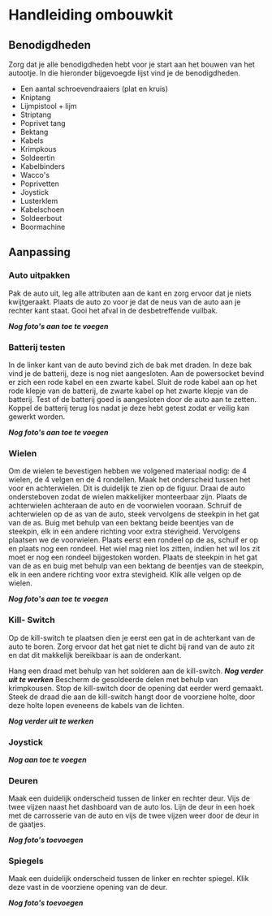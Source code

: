 # Handleiding ombouwkit

## Benodigdheden

Zorg dat je alle benodigdheden hebt voor je start aan het bouwen van het autootje. In die hieronder bijgevoegde lijst vind je de benodigdheden.

* Een aantal schroevendraaiers (plat en kruis)
* Kniptang
* Lijmpistool + lijm
* Striptang
* Poprivet tang
* Bektang
* Kabels
* Krimpkous
* Soldeertin
* Kabelbinders
* Wacco's
* Poprivetten
* Joystick
* Lusterklem
* Kabelschoen
* Soldeerbout
* Boormachine

## Aanpassing

### Auto uitpakken

Pak de auto uit, leg alle attributen aan de kant en zorg ervoor dat je niets kwijtgeraakt.
Plaats de auto zo voor je dat de neus van de auto aan je rechter kant staat.
Gooi het afval in de desbetreffende vuilbak.

***Nog foto's aan toe te voegen***

### Batterij testen

In de linker kant van de auto bevind zich de bak met draden. In deze bak vind je de batterij, deze is nog niet aangesloten. Aan de powersocket bevind er zich een rode kabel en een zwarte kabel. Sluit de rode kabel aan op het rode klepje van de batterij, de zwarte kabel op het zwarte klepje van de batterij. Test of de batterij goed is aangesloten door de auto aan te zetten. Koppel de batterij terug los nadat je deze hebt getest zodat er veilig kan gewerkt worden.

***Nog foto's aan toe te voegen***

### Wielen

Om de wielen te bevestigen hebben we volgened materiaal nodig: de 4 wielen, de 4 velgen en de 4 rondellen. Maak het onderscheid tussen het voor en achterwielen. Dit is duidelijk te zien op de figuur. Draai de auto ondersteboven zodat de wielen makkelijker monteerbaar zijn. Plaats de achterwielen achteraan de auto en de voorwielen vooraan. Schruif de achterwielen op de as van de auto, steek vervolgens de steekpin in het gat van de as. Buig met behulp van een bektang beide beentjes van de steekpin, elk in een andere richting voor extra stevigheid. Vervolgens plaatsen we de voorwielen. Plaats eerst een rondeel op de as, schuif er op en plaats nog een rondeel. Het wiel mag niet los zitten, indien het wil los zit moet er nog een rondeel bijgestoken worden. Plaats de steekpin in het gat van de as en buig met behulp van een bektang de beentjes van de steekpin, elk in een andere richting voor extra stevigheid. Klik alle velgen op de wielen.

***Nog foto's aan toe te voegen***

### Kill- Switch

Op de kill-switch te plaatsen dien je eerst een gat in de achterkant van de auto te boren. Zorg ervoor dat het gat niet te dicht bij rand van de auto zit en dat dit makkelijk bereikbaar is aan de onderkant.

Hang een draad met behulp van het solderen aan de kill-switch. ***Nog verder uit te werken***
Bescherm de gesoldeerde delen met behulp van krimpkousen. Stop de kill-switch door de opening dat eerder werd gemaakt. Steek de draad die aan de kill-switch hangt door de voorziene holte, door deze holte lopen eveneens de kabels van de lichten.

***Nog verder uit te werken***

### Joystick

***Nog aan toe te voegen***

### Deuren

Maak een duidelijk onderscheid tussen de linker en rechter deur. Vijs de twee vijzen naast het dashboard van de auto los. Lijn de deur in een hoek met de carrosserie van de auto en vijs de twee vijzen weer door de deur in de gaatjes.

***Nog foto's toevoegen***

### Spiegels

Maak een duidelijk onderscheid tussen de linker en rechter spiegel. Klik deze vast in de voorziene opening van de deur.

***Nog foto's toevoegen***
